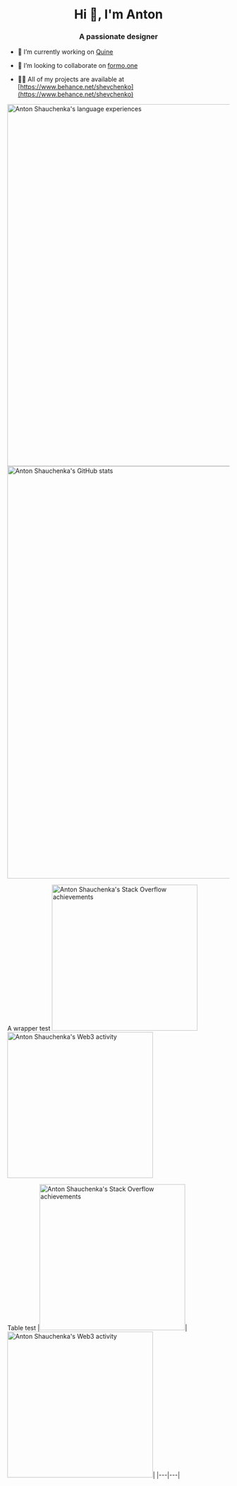 <h1 align="center">Hi 👋, I'm Anton</h1>
<h3 align="center">A passionate designer</h3>

- 🔭 I’m currently working on [Quine](https://quine.sh)

- 👯 I’m looking to collaborate on [formo.one](https://formo.one)

- 👨‍💻 All of my projects are available at [https://www.behance.net/shevchenko](https://www.behance.net/shevchenko)

[<img src="https://stats.quine.sh/toha/language-stats" alt="Anton Shauchenka's language experiences" width="818px">](https://quine.sh/profile/toha)
<img src="https://stats.quine.sh/toha/gh-stats-simple" alt="Anton Shauchenka's GitHub stats" width="932px">


A wrapper test
[<img src="https://stats.quine.sh/toha/stack-overflow-stats" alt="Anton Shauchenka's Stack Overflow achievements" width="330px">](https://quine.sh/profile/toha)
[<img src="https://stats.quine.sh/toha/web3-stats" alt="Anton Shauchenka's Web3 activity" width="330px">](https://quine.sh/profile/toha)


Table test
|<img src="https://stats.quine.sh/toha/stack-overflow-stats" alt="Anton Shauchenka's Stack Overflow achievements" width="330px">|<img src="https://stats.quine.sh/toha/web3-stats" alt="Anton Shauchenka's Web3 activity" width="330px">|
|---|---|
